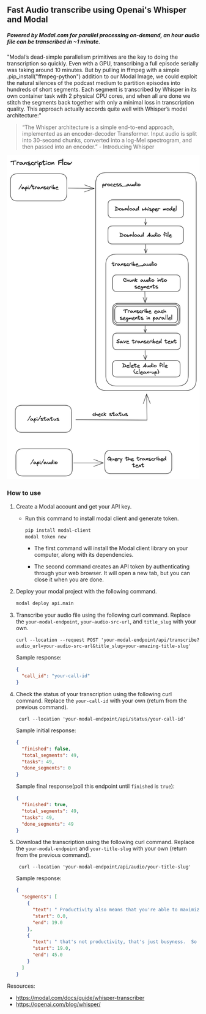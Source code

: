 ## Fast Audio transcribe using Openai's Whisper and Modal

##### Powered by Modal.com for parallel processing on-demand, an hour audio file can be transcribed in ~1 minute.

"Modal’s dead-simple parallelism primitives are the key to doing the transcription so quickly. Even with a GPU, transcribing a full episode serially was taking around 10 minutes. But by pulling in ffmpeg with a simple .pip_install("ffmpeg-python") addition to our Modal Image, we could exploit the natural silences of the podcast medium to partition episodes into hundreds of short segments. Each segment is transcribed by Whisper in its own container task with 2 physical CPU cores, and when all are done we stitch the segments back together with only a minimal loss in transcription quality. This approach actually accords quite well with Whisper’s model architecture:"

> “The Whisper architecture is a simple end-to-end approach, implemented as an encoder-decoder Transformer. Input audio is split into 30-second chunks, converted into a log-Mel spectrogram, and then passed into an encoder.” - Introducing Whisper

![Transcription Flow](whisper-modal.png)

### How to use

1. Create a Modal account and get your API key.

   - Run this command to install modal client and generate token.

     ```bash
     pip install modal-client
     modal token new
     ```

     - The first command will install the Modal client library on your computer, along with its dependencies.

     - The second command creates an API token by authenticating through your web browser. It will open a new tab, but you can close it when you are done.

2. Deploy your modal project with the following command.

   ```bash
   modal deploy api.main
   ```

3. Transcribe your audio file using the following curl command. Replace the `your-modal-endpoint`, `your-audio-src-url`, and `title_slug` with your own.

   ```curl
   curl --location --request POST 'your-modal-endpoint/api/transcribe?audio_url=your-audio-src-url&title_slug=your-amazing-title-slug'
   ```

   Sample response:

   ```json
   {
     "call_id": "your-call-id"
   }
   ```

4. Check the status of your transcription using the following curl command. Replace the `your-call-id` with your own (return from the previous command).

   ```curl
    curl --location 'your-modal-endpoint/api/status/your-call-id'
   ```

   Sample initial response:

   ```json
   {
     "finished": false,
     "total_segments": 49,
     "tasks": 49,
     "done_segments": 0
   }
   ```

   Sample final response(poll this endpoint until `finished` is `true`):

   ```json
   {
     "finished": true,
     "total_segments": 49,
     "tasks": 49,
     "done_segments": 49
   }
   ```

5. Download the transcription using the following curl command. Replace the `your-modal-endpoint` and `your-title-slug` with your own (return from the previous command).

   ```curl
    curl --location 'your-modal-endpoint/api/audio/your-title-slug'
   ```

   Sample response:

   ```json
   {
     "segments": [
       {
         "text": " Productivity also means that you're able to maximize the hours that you have and also rest deliberately in between.  That's real productivity because if you're just constantly working without breaks and without really knowing what your goals are and what you're achieving,",
         "start": 0.0,
         "end": 19.0
       },
       {
         "text": " that's not productivity, that's just busyness.  So that's the difference between productivity and busyness and it really starts from the very beginning of your day.",
         "start": 19.0,
         "end": 45.0
       }
     ]
   }
   ```

Resources:

- https://modal.com/docs/guide/whisper-transcriber
- https://openai.com/blog/whisper/
